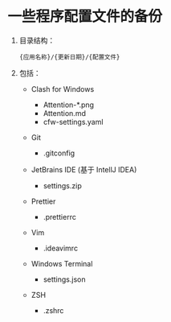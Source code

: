 # 一些程序配置文件的备份

1. 目录结构：

   `{应用名称}/{更新日期}/{配置文件}`

2. 包括：

   - Clash for Windows

     - Attention-\*.png
     - Attention.md
     - cfw-settings.yaml

   - Git

     - .gitconfig

   - JetBrains IDE (基于 IntellJ IDEA)

     - settings.zip

   - Prettier

     - .prettierrc

   - Vim

     - .ideavimrc

   - Windows Terminal

     - settings.json

   - ZSH

     - .zshrc
